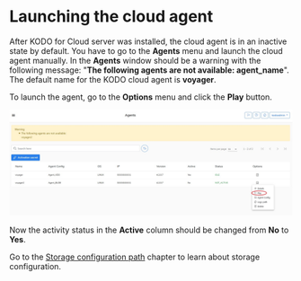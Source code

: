 # Launching the cloud agent

After KODO for Cloud server was installed, the cloud agent is in an inactive state by default. You have to go to the **Agents** menu and launch the cloud agent manually.  In the **Agents** window should be a warning with the following message: "**The following agents are not available: agent\_name**". The default name for the KODO cloud agent is **voyager**.

To launch the agent, go to the **Options** menu and click the **Play** button.

![](../../../.gitbook/assets/agent-01.png)

Now the activity status in the **Active** column should be changed from **No** to **Yes**. 

Go to the [Storage configuration path](../../../deployment/first-steps-after-deployment/storage-configuration-path/) chapter to learn about storage configuration.

